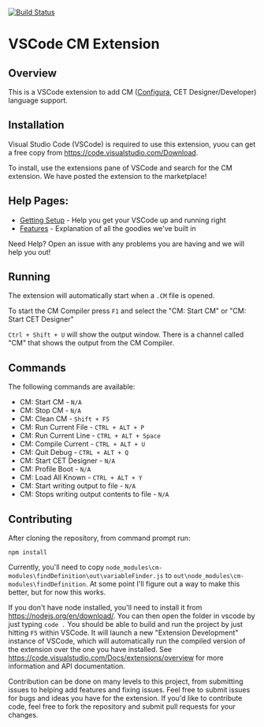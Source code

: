[![Build Status](https://travis-ci.org/docura-io/vscode-cm.svg?branch=master)](https://travis-ci.org/docura-io/vscode-cm)
# VSCode CM Extension

## Overview
This is a VSCode extension to add CM ([Configura](http://configura.com), CET Designer/Developer) language
support.

## Installation
Visual Studio Code (VSCode) is required to use this extension, yuou can get
a free copy from https://code.visualstudio.com/Download.

To install, use the extensions pane of VSCode and search for the CM extension. We have posted the extension to the marketplace!

## Help Pages:

- [Getting Setup](docs/setup.md) - Help you get your VSCode up and running right
- [Features](docs/features.md) - Explanation of all the goodies we've built in

Need Help? Open an issue with any problems you are having and we will help you out!

## Running
The extension will automatically start when a `.CM` file is opened.

To start the CM Compiler press `F1` and select the "CM: Start CM" or "CM: Start 
CET Designer"

`Ctrl + Shift + U` will show the output window. There is a channel called "CM" 
that shows the output from the CM Compiler.

## Commands
The following commands are available:

- CM: Start CM - `N/A`
- CM: Stop CM - `N/A`
- CM: Clean CM - `Shift + F5`
- CM: Run Current File - `CTRL + ALT + P`
- CM: Run Current Line - `CTRL + ALT + Space`
- CM: Compile Current - `CTRL + ALT + U`
- CM: Quit Debug - `CTRL + ALT + Q`
- CM: Start CET Designer - `N/A`
- CM: Profile Boot - `N/A`
- CM: Load All Known - `CTRL + ALT + Y`
- CM: Start writing output to file - `N/A`
- CM: Stops writing output contents to file - `N/A`

## Contributing

After cloning the repository, from command prompt run:
```shell
npm install
```

Currently, you'll need to copy `node_modules\cm-modules\findDefinition\out\variableFinder.js` to `out\node_modules\cm-modules\findDefinition`. At some point I'll figure out a way to make this better, but for now this works.

If you don't have node installed, you'll need to install it from https://nodejs.org/en/download/.  You can then open the folder in vscode by just typing `code .` You should be able to build and run the project by just hitting `F5` within VSCode.  It will launch a new "Extension Development" instance of VSCode, which will automatically run the compiled version of the extension over the one you have installed.  See https://code.visualstudio.com/Docs/extensions/overview for more information and API documentation.

Contribution can be done on many levels to this project, from submitting issues to helping add features and fixing issues. Feel free to submit issues for bugs and ideas you have for the extension. If you'd like to contribute code, feel free to fork the repository and submit pull requests for your changes.